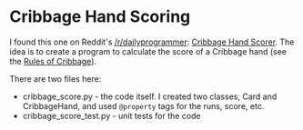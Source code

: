 # Cribbage Hand Scoring
I found this one on Reddit's [/r/dailyprogrammer](http://www.reddit.com/r/dailyprogrammer): [Cribbage Hand Scorer](https://www.reddit.com/r/dailyprogrammer/comments/75p1cs/20171011_challenge_335_intermediate_scoring_a/).
The idea is to create a program to calculate the score of a Cribbage hand (see the [Rules of Cribbage](http://en.wikipedia.org/wiki/Rules_of_cribbage)).

There are two files here:

  * cribbage_score.py - the code itself. I created two classes, Card and CribbageHand, and used `@property` tags for the runs, score, etc.
  * cribbage_score_test.py - unit tests for the code
